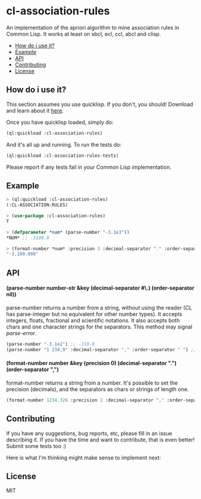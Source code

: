 # cl-association-rules
An implementation of the apriori algorithm to mine association rules in Common Lisp.
It works at least on sbcl, ecl, ccl, abcl and clisp.

* [How do i use it?](#how-do-i-use-it)
* [Example](#example)
* [API](#api)
* [Contributing](#contributing)
* [License](#license)

## How do i use it?
This section assumes you use quicklisp. If you don't, you should! Download and
learn about it [here](https://www.quicklisp.org/beta/).

Once you have quicklisp loaded, simply do:  
```lisp
(ql:quickload :cl-association-rules)
```
And it's all up and running. To run the tests do:
```lisp
(ql:quickload :cl-association-rules-tests)
```
Please report if any tests fail in your Common Lisp implementation.

## Example
```lisp
> (ql:quickload :cl-association-rules)
(:CL-ASSOCIATION-RULES)  

> (use-package :cl-association-rules)
T  

> (defparameter *num* (parse-number "-3.1e3"))
*NUM* ;; -3100.0  

> (format-number *num* :precision 3 :decimal-separator "." :order-separator ",")
"-3,100.000"
```

## API
#### (parse-number number-str &key (decimal-separator #\\.) (order-separator nil))
parse-number returns a number from a string, without using the reader (CL has
parse-integer but no equivalent for other number types). It accepts integers,
floats, fractional and scientific notations. It also accepts both chars and
one character strings for the separators. This method may signal *parse-error*.
```lisp
(parse-number "-3.1e2") ;; -310.0
(parse-number "1 234,9" :decimal-separator "," :order-separator " ") ;; 1234.9
```

#### (format-number number &key (precision 0) (decimal-separator ".") (order-separator ",")
format-number returns a string from a number. It's possible to set the precision
(decimals), and the separators as chars or strings of length one.
```lisp
(format-number 1234.326 :precision 2 :decimal-separator "," :order-separator " ") ;; "1 234,33"
```

## Contributing
If you have any suggestions, bug reports, etc, please fill in an issue
describing it. If you have the time and want to contribute, that is even better!
Submit some tests too :)

Here is what I'm thinking might make sense to implement next:

## License
MIT
